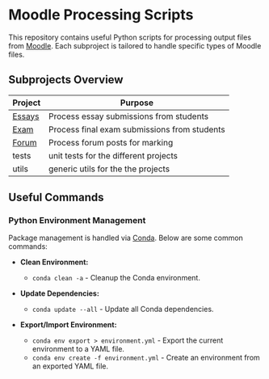 
# Moodle Processing Scripts

This repository contains useful Python scripts for processing output files from [Moodle](https://moodle.org/). Each subproject is tailored to handle specific types of Moodle files.

## Subprojects Overview

| Project                      | Purpose                                      |
|------------------------------|----------------------------------------------|
| [Essays](./essays/readme.md) | Process essay submissions from students      |
| [Exam](./exam/readme.md)     | Process final exam submissions from students |
| [Forum](./forum/readme.md)   | Process forum posts for marking              |  
| tests                        | unit tests for the different projects        |
| utils                        | generic utils for the the projects           |

## Useful Commands

### Python Environment Management

Package management is handled via [Conda](https://docs.conda.io/projects/conda/en/latest/index.html). Below are some common commands:

- **Clean Environment:**
  - `conda clean -a` - Cleanup the Conda environment.

- **Update Dependencies:**
  - `conda update --all` - Update all Conda dependencies.

- **Export/Import Environment:**
  - `conda env export > environment.yml` - Export the current environment to a YAML file.
  - `conda env create -f environment.yml` - Create an environment from an exported YAML file.

